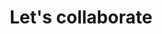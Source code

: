 ---
tags: collab
title: Let's collaborate
blurb: Nulla ultrices nibh vel est venenatis rhoncus. Etiam pharetra tortor eget felis molestie, et suscipit ipsum luctus. Vestibulum egestas lacus lorem. Pellentesque habitant morbi tristique senectus et netus et malesuada fames ac turpis egestas. Proin ligula urna, pulvinar sed faucibus sed, malesuada vel turpis. Nulla porta libero eget dui congue varius. Aenean porta consequat quam, et hendrerit arcu dignissim a. Phasellus quis sem leo.
---